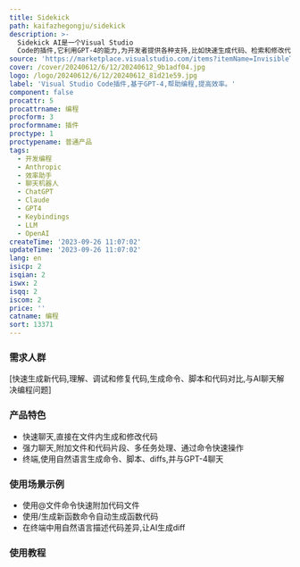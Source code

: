 ```yaml
---
title: Sidekick
path: kaifazhegongju/sidekick
description: >-
  Sidekick AI是一个Visual Studio
  Code的插件,它利用GPT-4的能力,为开发者提供各种支持,比如快速生成代码、检索和修改代码、提出疑问并解答、查找bug等,可以极大提高编程效率。
source: 'https://marketplace.visualstudio.com/items?itemName=InvisibleTools.sidekickai'
cover: /cover/20240612/6/12/20240612_9b1adf04.jpg
logo: /logo/20240612/6/12/20240612_81d21e59.jpg
label: 'Visual Studio Code插件,基于GPT-4,帮助编程,提高效率。'
component: false
procattr: 5
procattrname: 编程
procform: 3
procformname: 插件
proctype: 1
proctypename: 普通产品
tags:
  - 开发编程
  - Anthropic
  - 效率助手
  - 聊天机器人
  - ChatGPT
  - Claude
  - GPT4
  - Keybindings
  - LLM
  - OpenAI
createTime: '2023-09-26 11:07:02'
updateTime: '2023-09-26 11:07:02'
lang: en
isicp: 2
isqian: 2
iswx: 2
isqq: 2
iscom: 2
price: ''
catname: 编程
sort: 13371
---
```




### 需求人群
[快速生成新代码,理解、调试和修复代码,生成命令、脚本和代码对比,与AI聊天解决编程问题]

### 产品特色
- 快速聊天,直接在文件内生成和修改代码
- 强力聊天,附加文件和代码片段、多任务处理、通过命令快速操作
- 终端,使用自然语言生成命令、脚本、diffs,并与GPT-4聊天

### 使用场景示例
- 使用@文件命令快速附加代码文件
- 使用/生成新函数命令自动生成函数代码
- 在终端中用自然语言描述代码差异,让AI生成diff

### 使用教程


  
